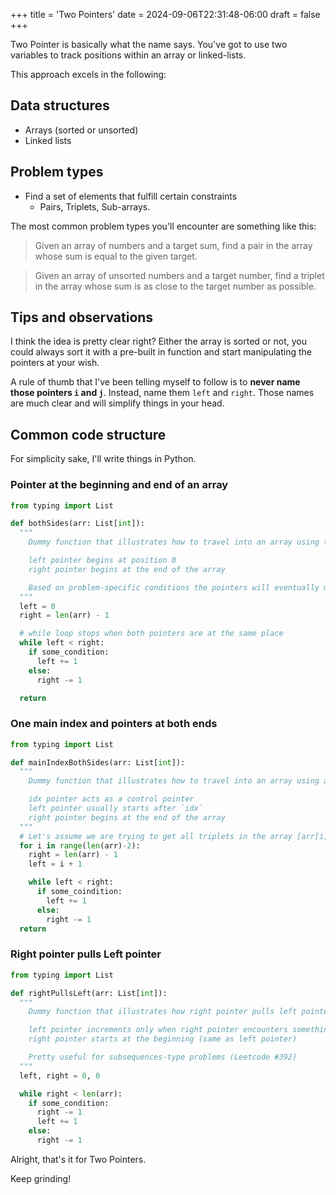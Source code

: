 +++
title = 'Two Pointers'
date = 2024-09-06T22:31:48-06:00
draft = false
+++

Two Pointer is basically what the name says. You've got to use two variables to track positions within an array or linked-lists.

This approach excels in the following:

## Data structures
- Arrays (sorted or unsorted)
- Linked lists

## Problem types
- Find a set of elements that fulfill certain constraints
  - Pairs, Triplets, Sub-arrays.

The most common problem types you'll encounter are something like this:

> Given an array of numbers and a target sum, find a pair in the array whose sum is equal to the given target.

> Given an array of unsorted numbers and a target number, find a triplet in the array whose sum is as close to the target number as possible.

## Tips and observations
I think the idea is pretty clear right? Either the array is sorted or not, you could always sort it with a pre-built in function and start manipulating the pointers at your wish.

A rule of thumb that I've been telling myself to follow is to **never name those pointers `i` and `j`**. Instead, name them `left` and `right`. Those names are much clear and will simplify things in your head.

## Common code structure
For simplicity sake, I'll write things in Python.


### Pointer at the beginning and end of an array
```python
from typing import List

def bothSides(arr: List[int]):
  """
    Dummy function that illustrates how to travel into an array using the Two Pointers approach.

    left pointer begins at position 0
    right pointer begins at the end of the array

    Based on problem-specific conditions the pointers will eventually meet each other, that's where the loop ends.
  """
  left = 0
  right = len(arr) - 1 

  # while loop stops when both pointers are at the same place 
  while left < right:
    if some_condition:
      left += 1
    else:
      right -= 1

  return
```

### One main index and pointers at both ends
```python
from typing import List

def mainIndexBothSides(arr: List[int]):
  """
    Dummy function that illustrates how to travel into an array using a main index and Two Pointers approach.

    idx pointer acts as a control pointer
    left pointer usually starts after `idx`
    right pointer begins at the end of the array
  """
  # Let's assume we are trying to get all triplets in the array [arr[i], arr[left], arr[right]]
  for i in range(len(arr)-2):
    right = len(arr) - 1
    left = i + 1 

    while left < right:
      if some_coindition:
        left += 1
      else:
        right -= 1
  return
```

### Right pointer pulls Left pointer

```python
from typing import List

def rightPullsLeft(arr: List[int]):
  """
    Dummy function that illustrates how right pointer pulls left pointer based on a condition

    left pointer increments only when right pointer encounters something
    right pointer starts at the beginning (same as left pointer)

    Pretty useful for subsequences-type problems (Leetcode #392)
  """
  left, right = 0, 0

  while right < len(arr):
    if some_condition:
      right -= 1
      left += 1
    else:
      right -= 1
```


Alright, that's it for Two Pointers.

Keep grinding!
